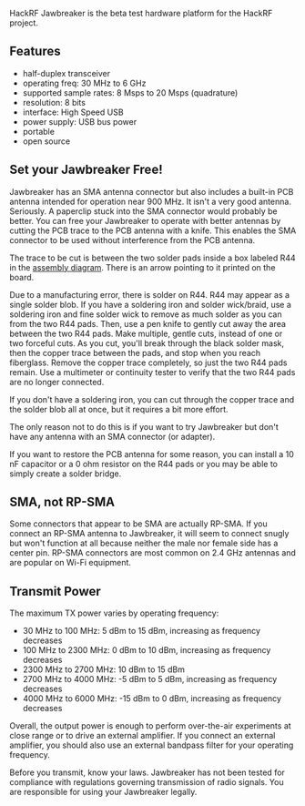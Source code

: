 HackRF Jawbreaker is the beta test hardware platform for the HackRF project.

## Features

* half-duplex transceiver
* operating freq: 30 MHz to 6 GHz
* supported sample rates: 8 Msps to 20 Msps (quadrature)
* resolution: 8 bits
* interface: High Speed USB
* power supply: USB bus power
* portable
* open source

## Set your Jawbreaker Free!

Jawbreaker has an SMA antenna connector but also includes a built-in PCB antenna intended for operation near 900 MHz.  It isn't a very good antenna.  Seriously.  A paperclip stuck into the SMA connector would probably be better.  You can free your Jawbreaker to operate with better antennas by cutting the PCB trace to the PCB antenna with a knife.  This enables the SMA connector to be used without interference from the PCB antenna.

The trace to be cut is between the two solder pads inside a box labeled R44 in the [assembly diagram](https://github.com/mossmann/hackrf/blob/master/doc/hardware/jawbreaker-assembly.pdf?raw=true).  There is an arrow pointing to it printed on the board.

Due to a manufacturing error, there is solder on R44.  R44 may appear as a single solder blob.  If you have a soldering iron and solder wick/braid, use a soldering iron and fine solder wick to remove as much solder as you can from the two R44 pads. Then, use a pen knife to gently cut away the area between the two R44 pads. Make multiple, gentle cuts, instead of one or two forceful cuts. As you cut, you'll break through the black solder mask, then the copper trace between the pads, and stop when you reach fiberglass. Remove the copper trace completely, so just the two R44 pads remain. Use a multimeter or continuity tester to verify that the two R44 pads are no longer connected.

If you don't have a soldering iron, you can cut through the copper trace and the solder blob all at once, but it requires a bit more effort.

The only reason not to do this is if you want to try Jawbreaker but don't have any antenna with an SMA connector (or adapter).

If you want to restore the PCB antenna for some reason, you can install a 10 nF capacitor or a 0 ohm resistor on the R44 pads or you may be able to simply create a solder bridge.

## SMA, not RP-SMA

Some connectors that appear to be SMA are actually RP-SMA.  If you connect an RP-SMA antenna to Jawbreaker, it will seem to connect snugly but won't function at all because neither the male nor female side has a center pin.  RP-SMA connectors are most common on 2.4 GHz antennas and are popular on Wi-Fi equipment.

## Transmit Power

The maximum TX power varies by operating frequency:
* 30 MHz to 100 MHz: 5 dBm to 15 dBm, increasing as frequency decreases
* 100 MHz to 2300 MHz: 0 dBm to 10 dBm, increasing as frequency decreases
* 2300 MHz to 2700 MHz: 10 dBm to 15 dBm
* 2700 MHz to 4000 MHz: -5 dBm to 5 dBm, increasing as frequency decreases
* 4000 MHz to 6000 MHz: -15 dBm to 0 dBm, increasing as frequency decreases

Overall, the output power is enough to perform over-the-air experiments at close range or to drive an external amplifier.  If you connect an external amplifier, you should also use an external bandpass filter for your operating frequency.

Before you transmit, know your laws.  Jawbreaker has not been tested for compliance with regulations governing transmission of radio signals.  You are responsible for using your Jawbreaker legally.